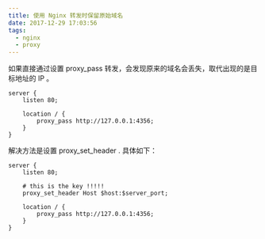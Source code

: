 ```yaml
---
title: 使用 Nginx 转发时保留原始域名
date: 2017-12-29 17:03:56
tags:
  - nginx
  - proxy
---
```


如果直接通过设置 proxy_pass 转发，会发现原来的域名会丢失，取代出现的是目标地址的 IP 。



	server {
        listen 80;

        location / {
        	proxy_pass http://127.0.0.1:4356;
	    }
	}


解决方法是设置 proxy_set_header . 具体如下：

	server {
        listen 80;

        # this is the key !!!!!
        proxy_set_header Host $host:$server_port;

        location / {
        	proxy_pass http://127.0.0.1:4356;
	    }
	}